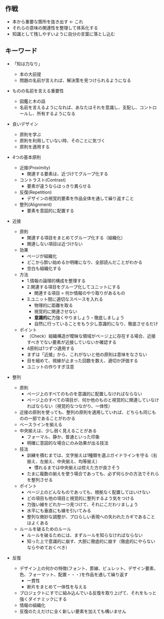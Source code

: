 ## 作戦
- 本から重要な箇所を抜き出す <- これ
- それらの意味の関連性を整理して体系化する
- 知識として残しやすいように自分の言葉に落とし込む

## キーワード
- 「知は力なり」
  - 本の大前提
  - 問題の名前が言えれば、解決策を見つけられるようになる
- ものの名前を言える重要性
  - 図鑑と木の話
  - 名前を言えるようになれば、あなたはそれを意識し、支配し、コントロールし、所有するようになる
- 良いデザイン
  - 原則を学ぶ
  - 原則を利用していない時、そのことに気づく
  - 原則を適用する
- 4つの基本原則
  - 近接(Proximity)
    - 関連する要素は、近づけてグループ化する
  - コントラスト(Contrast)
    - 要素が違うならはっきり異らせる
  - 反復(Repetition)
    - デザインの視覚的要素を作品全体を通して繰り返すこと
  - 整列(Alignment)
    - 要素を意図的に配置する

- 近接
  - 原則
    - 関連する項目をまとめてグループ化する（組織化）
    - 関連しない項目は近づけない
  - 効果
    - ページが組織化
    - どこから酔い始めるか明確になり、全部読んだことがわかる
    - 空白も組織化する
  - 方法
    - 1.情報の論理的構成を整理する
    - 2.関連する項目をグループ化してユニットにする
      - 関連する項目 = 何か情報のやり取りがあるもの
    - 3.ユニット間に適切なスペースを入れる
      - 物理的に距離を取る
      - 視覚的に関連させない
      - **意識的に**力強くやりましょう・徹底しましょう
      - 自然に行っていることをもう少し意識的になり、徹底させるだけ
  - ポイント
    - （Check）組織構造が曖昧な領域がページ上に存在する場合、近接すべきでない要素が近接していないか確認する
    - 4原則は1つずつ適用する
    - まずは「近接」から、これがないと他の原則は意味をなさない
    - 目を細めて、視線が止まった回数を数え、適切か評価する
    - ユニットの作りすぎ注意
- 整列
  - 原則
    - ページ上のすべてのものを意識的に配置しなければならない
    - ページ上のすべての項目が、何か他のものと視覚的に関連していなければならない（視覚的なつながり、一体性）
  - 近接の原則を使っても、整列の原則を適用していれば、どちらも同じものの一部であることがわかる
  - ベースラインを揃える
  - 中央揃えは、少し弱く見えることがある
    - フォーマル、静か、普通といった印象
    - 明確に意図的な場合にのみ効果が出る技法
  - 技法
    - 訓練を積むまでは、文字揃えは1種類を選ぶガイドラインを守る（右揃え、左揃え、中央揃え、均等揃え）
      - 慣れるまでは中央揃えは控えた方が良さそう
    - たまに複数の揃えを使う場合であっても、必ず何らかの方法でそれらを整列させる
  - ポイント
    - ページ上のどんなものであっても、根拠なく配置してはいけない
    - どの項目も他の項目と視覚的に整列するよう気をつける
    - 力強い線をどれか一つ見つけて、それにこだわリましょう
    - 水平にも垂直にも線を引いてみる
    - 整列な微妙な調整が、プロらしい表現への失われたカギであることはよくある
  - ルールを破るためのルール
    - ルールを破るためには、まずルールを知らなければならない
    - 知った上で意識的に崩す、大胆に徹底的に崩す（徹底的にやらないならやめておくべき）
- 反復
  - デザイン上の何かの特徴(フォント、罫線、ビュレット、デザイン要素、色、フォーマット、配置・・・)を作品を通して繰り返す
    - 一貫性
    - 断片をまとめて一体性を与える
  - プロジェクトにすでに組み込んでいる反復を取り上げて、それをもっと強くダイナミックにする
  - 情報の組織化
  - 反復のたえだけに全く新しい要素を加えても構いません